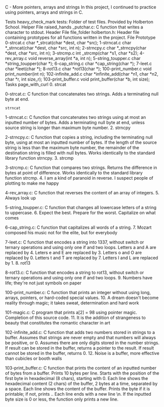 

C - More pointers, arrays and strings In this project, I continued to practice using pointers, arrays and strings in C.

Tests heavy_check_mark tests: Folder of test files. Provided by Holberton School. Helper File raised_hands _putchar.c: C function that writes a character to stdout. Header File file_folder holberton.h: Header file containing prototypes for all functions written in the project. File Prototype 0-strcat.c char *_strcat(char *dest, char *src); 1-strncat.c char *_strncat(char *dest, char *src, int n); 2-strncpy.c char *_strncpy(char *dest, char *src, int n); 3-strcmp.c int _strcmp(char *s1, char *s2); 4-rev_array.c void reverse_array(int *a, int n); 5-string_toupper.c char *string_toupper(char *); 6-cap_string.c char *cap_string(char *); 7-leet.c char *leet(char *); 8-rot13.c char *rot13(char *); 100-print_number.c void print_number(int n); 102-infinite_add.c char *infinite_add(char *n1, char *n2, char *r, int size_r); 103-print_buffer.c void print_buffer(char *b, int size); Tasks page_with_curl 0. strcat

0-strcat.c: C function that concatenates two strings. Adds a terminating null byte at end.

    strncat

1-strncat.c: C function that concatenates two strings using at most an inputted number of bytes. Adds a terminating null byte at end, unless source string is longer than maximum byte number. 2. strncpy

2-strncpy.c: C function that copies a string, including the terminating null byte, using at most an inputted number of bytes. If the length of the source string is less than the maximum byte number, the remainder of the destination string is filled with null bytes. Works identically to the standard library function strncpy. 3. strcmp

3-strcmp.c: C function that compares two strings. Returns the difference in bytes at point of difference. Works identically to the standard library function strcmp. 4. I am a kind of paranoid in reverse. I suspect people of plotting to make me happy

4-rev_array.c: C function that reverses the content of an array of integers. 5. Always look up

5-string_toupper.c: C function that changes all lowercase letters of a string to uppercase. 6. Expect the best. Prepare for the worst. Capitalize on what comes

6-cap_string.c: C function that capitalizes all words of a string. 7. Mozart composed his music not for the elite, but for everybody

7-leet.c: C function that encodes a string into 1337, without switch or ternary operations and using only one if and two loops. Letters a and A are replaced by 4. Leters e and E are replaced by 3. Letters o and O are replaced by 0. Letters t and T are replaced by 7. Letters l and L are replaced by 1. 8. rot13

8-rot13.c: C function that encodes a string to rot13, without switch or ternary operations and using only one if and two loops. 9. Numbers have life; they're not just symbols on paper

100-print_number.c: C function that prints an integer without using long, arrays, pointers, or hard-coded special values. 10. A dream doesn't become reality through magic; it takes sweat, determination and hard work

101-magic.c: C program that prints a[2] = 98 using pointer magic. Completion of this source code. 11. It is the addition of strangeness to beauty that constitutes the romantic character in art

102-infinite_add.c: C function that adds two numbers stored in strings to a buffer. Assumes that strings are never empty and that numbers will always be positive, or 0. Assumes there are only digits stored in the number strings. If result can be stored in the buffer, returns a pointer to the result. If result cannot be stored in the buffer, returns 0. 12. Noise is a buffer, more effective than cubicles or booth walls

103-print_buffer.c: C function that prints the content of an inputted number of bytes from a buffer. Prints 10 bytes per line. Starts with the position of the first byte in hexadecimal (8 chars), starting with 0. Each line shows the hexadecimal content (2 chars) of the buffer, 2 bytes at a time, separated by a space. Each line shows the content of the buffer. Prints the byte if it is printable; if not, prints .. Each line ends with a new line \n. If the inputted byte size is 0 or less, the function only prints a new line.

